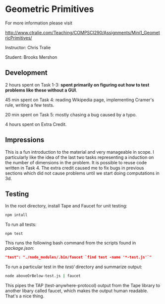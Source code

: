 # Geometric Primitives

For more information please visit

http://www.ctralie.com/Teaching/COMPSCI290/Assignments/Mini1_GeometricPrimitives/

Instructor: Chris Tralie

Student: Brooks Mershon

## Development

2 hours spent on Task 1-3: **spent primarily on figuring out how to test problems like these without a GUI**.

45 min spent on Task 4: reading Wikipedia page, implementing Cramer's rule, writing a few tests.

20 min spent on Task 5: mostly chasing a bug caused by a typo.

4 hours spent on Extra Credit.

## Impressions

This is a fun introduction to the material and very manageable in scope. I particularly like the idea of the last two tasks representing a induction on the number of dimensions in the problem. It is possible to reuse code written in Task 4. The extra credit caused me to fix bugs in previous sections which did not cause problems until we start doing computations in 3d.

## Testing

In the root directory, install Tape and Faucet for unit testing:

```bash
npm intall
```

To run all tests:

```
npm test
```

This runs the following bash command from the scripts found in *package.json*:

```json
"test": "./node_modules/.bin/faucet `find test -name '*-test.js'`"
```

To run a particular test in the *test/* directory and summarize output:

```bash
node aboveOrBelow-test.js | faucet
```

This pipes the TAP (test-anywhere-protocol) output from the Tape library to another libary called faucet, which makes the output human readable. That's a nice thing.